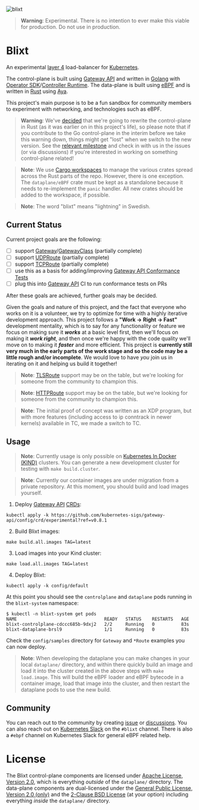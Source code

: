 ![blixt](https://github.com/kubernetes-sigs/blixt/assets/5332524/387ce94a-88fd-43a9-bde9-73fb9005564d)

> **Warning**: Experimental. There is no intention to ever make this viable for production. Do not use in production.

# Blixt

An experimental [layer 4][osi] load-balancer for [Kubernetes][k8s].

The control-plane is built using [Gateway API][gwapi] and written in
[Golang][go] with [Operator SDK][osdk]/[Controller Runtime][crn]. The
data-plane is built using [eBPF][ebpf] and is written in [Rust][rust] using
[Aya][aya].

This project's main purpose is to be a fun sandbox for community members to experiment
with networking, and technologies such as eBPF.

> **Warning**: We've [decided](https://github.com/kubernetes-sigs/blixt/discussions/150) that we're going to rewrite
> the control-plane in Rust (as it was earlier on in this project's life), so please note that if you contribute to
> the Go control-plane in the interim before we take this warning down, things might get "lost" when we switch to the
> new version. See the [relevant milestone](https://github.com/kubernetes-sigs/blixt/milestone/8) and check in with
> us in the issues (or via discussions) if you're interested in working on something control-plane related!

> **Note**: We use [Cargo workspaces](https://doc.rust-lang.org/book/ch14-03-cargo-workspaces.html) 
> to manage the various crates spread across the Rust parts of the repo. However, there is one exception.
> The `dataplane/eBPF` crate must be kept as a standalone because it needs to re-implement the `panic` handler.
> All new crates should be added to the workspace, if possible.

> **Note**: The word "blixt" means "lightning" in Swedish.

[osi]:https://en.wikipedia.org/wiki/OSI_model
[k8s]:https://kubernetes.io
[gwapi]:https://gateway-api.sigs.k8s.io
[go]:https://go.dev
[osdk]:https://sdk.operatorframework.io/
[crn]:https://github.com/kubernetes-sigs/controller-runtime
[ebpf]:https://www.tigera.io/learn/guides/ebpf/ebpf-xdp/
[rust]:https://rust-lang.org
[aya]:https://aya-rs.dev

## Current Status

Current project goals are the following:

- [ ] support [Gateway][gw]/[GatewayClass][gwc] (partially complete)
- [ ] support [UDPRoute][udproute] (partially complete)
- [ ] support [TCPRoute][tcproute] (partially complete)
- [ ] use this as a basis for adding/improving [Gateway API Conformance Tests][gwcnf]
- [ ] plug this into [Gateway API][gwapi] CI to run conformance tests on PRs

After these goals are achieved, further goals may be decided.

Given the goals and nature of this project, and the fact that everyone who works
on it is a volunteer, we try to optimize for time with a highly iterative
development approach. This project follows a **"Work -> Right -> Fast"** development
mentality, which is to say for any functionality or feature we focus on making sure
it **_works_** at a basic level first, then we'll focus on making it **_work right_**,
and then once we're happy with the code quality we'll move on to making it **_faster_**
and more efficient. This project is **currently still very much in the early parts of
the work stage and so the code may be a little rough and/or incomplete**. We would love
to have _you_ join us in iterating on it and helping us build it together!

> **Note**: [TLSRoute][tlsroute] support may be on the table, but we're looking
> for someone from the community to champion this.

> **Note**: [HTTPRoute][httproute] support may be on the table, but we're looking
> for someone from the community to champion this.

> **Note**: The initial proof of concept was written as an XDP program, but
> with more features (including access to ip conntrack in newer kernels)
> available in TC, we made a switch to TC.

[gw]:https://gateway-api.sigs.k8s.io/references/spec/#gateway.networking.k8s.io/v1beta1.Gateway
[gwc]:https://gateway-api.sigs.k8s.io/references/spec/#gateway.networking.k8s.io/v1beta1.GatewayClass
[udproute]:https://gateway-api.sigs.k8s.io/references/spec/#gateway.networking.k8s.io/v1alpha2.UDPRoute
[tcproute]:https://gateway-api.sigs.k8s.io/references/spec/#gateway.networking.k8s.io/v1alpha2.TCPRoute
[gwcnf]:https://github.com/kubernetes-sigs/gateway-api/tree/main/conformance
[gwapi]:https://gateway-api.sigs.k8s.io
[tlsroute]:https://gateway-api.sigs.k8s.io/references/spec/#gateway.networking.k8s.io/v1alpha2.TLSRoute
[httproute]:https://gateway-api.sigs.k8s.io/references/spec/#gateway.networking.k8s.io/v1beta1.HTTPRoute

## Usage

> **Note**: Currently usage is only possible on [Kubernetes In Docker
> (KIND)][kind] clusters. You can generate a new development cluster for
> testing with `make build.cluster`.

> **Note**: Currently our container images are under migration from a private repository.
> At this moment, you should build and load images yourself.

1. Deploy [Gateway API][gwapi] [CRDs][crds]:

```console
kubectl apply -k https://github.com/kubernetes-sigs/gateway-api/config/crd/experimental?ref=v0.8.1
```

2. Build Blixt images:

```console
make build.all.images TAG=latest
```

3. Load images into your Kind cluster:

```console
make load.all.images TAG=latest
```

4. Deploy Blixt:

```console
kubectl apply -k config/default
```

At this point you should see the `controlplane` and `dataplane` pods running
in the `blixt-system` namespace:

```console
$ kubectl -n blixt-system get pods
NAME                                 READY   STATUS    RESTARTS   AGE
blixt-controlplane-cdccc685b-9dxj2   2/2     Running   0          83s
blixt-dataplane-brsl9                1/1     Running   0          83s
```

Check the `config/samples` directory for `Gateway` and `*Route` examples you
can now deploy.

> **Note**: When developing the dataplane you can make changes in your local
> `dataplane/` directory, and within there quickly build an image and load it
> into the cluster created in the above steps with `make load.image`. This will
> build the eBPF loader and eBPF bytecode in a container image, load that image
> into the cluster, and then restart the dataplane pods to use the new build.

[kind]:https://github.com/kubernetes-sigs/kind
[gwapi]:https://github.com/kubernetes-sigs/gateway-api
[crds]:https://kubernetes.io/docs/concepts/extend-kubernetes/api-extension/custom-resources/

## Community

You can reach out to the community by creating [issue][issues] or
[discussions][disc]. You can also reach out on [Kubernetes Slack][kslack] on the
`#blixt` channel. There is also a `#ebpf` channel on Kubernetes Slack for general
eBPF related help.

[donation]:https://github.com/kubernetes/org/issues/3875
[gwapi]:https://gateway-api.sigs.k8s.io/
[gwapi-meet]:https://gateway-api.sigs.k8s.io/contributing/#meetings
[issues]:https://github.com/kubernetes-sigs/blixt/issues
[disc]:https://github.com/kubernetes-sigs/blixt/discussions
[kslack]:https://kubernetes.slack.com

# License

The Blixt control-plane components are licensed under [Apache License, Version
2.0][apache2], which is everything _outside_ of the `dataplane/` directory. The
data-plane components are dual-licensed under the [General Public License,
Version 2.0 (only)][gplv2] and the [2-Clause BSD License][bsd2c] (at your
option) including everything _inside_ the `dataplane/` directory.

[apache2]:https://github.com/kubernetes-sigs/blixt/blob/main/LICENSE
[gplv2]:https://github.com/kubernetes-sigs/blixt/blob/main/dataplane/LICENSE.GPL-2.0
[bsd2c]:https://github.com/kubernetes-sigs/blixt/blob/main/dataplane/LICENSE.BSD-2-Clause
